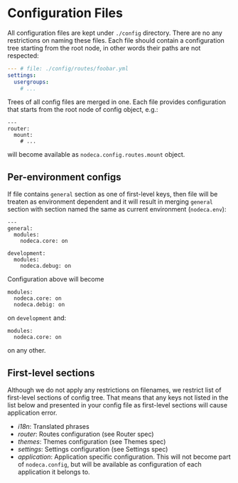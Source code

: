 Configuration Files
===================

All configuration files are kept under `./config` directory. There are no any
restrictions on naming these files. Each file should contain a configuration
tree starting from the root node, in other words their paths are not respected:

``` yaml
--- # file: ./config/routes/foobar.yml
settings:
  usergroups:
    # ...
```

Trees of all config files are merged in one. Each file provides configuration
that starts from the root node of config object, e.g.:

``` yamls
---
router:
  mount:
    # ...
```

will become available as `nodeca.config.routes.mount` object.


Per-environment configs
-----------------------

If file contains `general` section as one of first-level keys, then file will be
treaten as environment dependent and it will result in merging `general` section
with section named the same as current environment (`nodeca.env`):

```
---
general:
  modules:
    nodeca.core: on

development:
  modules:
    nodeca.debug: on
```

Configuration above will become

```
modules:
  nodeca.core: on
  nodeca.debig: on
```

on `development` and:

```
modules:
  nodeca.core: on
```

on any other.


First-level sections
--------------------

Although we do not apply any restrictions on filenames, we restrict list of
first-level sections of config tree. That means that any keys not listed in the
list below and presented in your config file as first-level sections will cause
application error.


-   *i18n*: Translated phrases
-   *router*: Routes configuration (see Router spec)
-   *themes*: Themes configuration (see Themes spec)
-   *settings*: Settings configuration (see Settings spec)
-   *application*: Application specific configuration. This will not become
    part of `nodeca.config`, but will be available as configuration of each
    application it belongs to.
